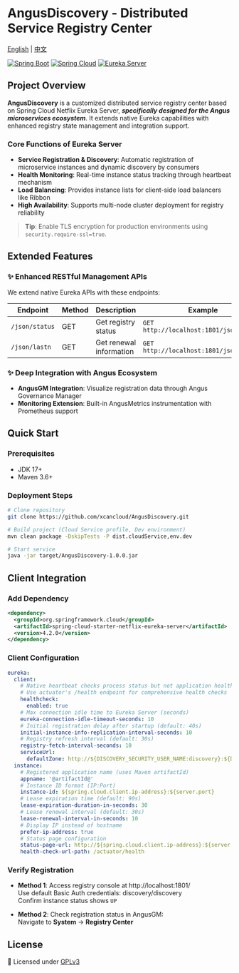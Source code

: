 # AngusDiscovery - Distributed Service Registry Center

[English](README.md) | [中文](README_zh.md)

[![Spring Boot](https://img.shields.io/badge/Spring%20Boot-3.4.0-brightgreen)](https://spring.io/projects/spring-boot)
[![Spring Cloud](https://img.shields.io/badge/Spring%20Cloud-4.2.0-brightgreen)](https://spring.io/projects/spring-cloud)
[![Eureka Server](https://img.shields.io/badge/Eureka%20Server-2.0.4-lightgrey)](https://spring.io/projects/spring-cloud-netflix)

## Project Overview

**AngusDiscovery** is a customized distributed service registry center based on Spring Cloud Netflix Eureka Server, ***specifically designed for the Angus microservices ecosystem***. It extends native Eureka capabilities with enhanced registry state management and integration support.

### Core Functions of Eureka Server

- **Service Registration & Discovery**: Automatic registration of microservice instances and dynamic discovery by consumers
- **Health Monitoring**: Real-time instance status tracking through heartbeat mechanism
- **Load Balancing**: Provides instance lists for client-side load balancers like Ribbon
- **High Availability**: Supports multi-node cluster deployment for registry reliability

> **Tip**: Enable TLS encryption for production environments using `security.require-ssl=true`.

## Extended Features

### ✨ Enhanced RESTful Management APIs

We extend native Eureka APIs with these endpoints:

| Endpoint          | Method | Description                | Example                                      |
|-------------------|--------|----------------------------|----------------------------------------------|
| `/json/status`    | GET    | Get registry status        | `GET http://localhost:1801/json/status`      |
| `/json/lastn`     | GET    | Get renewal information    | `GET http://localhost:1801/json/lastn`       |

### ✨ Deep Integration with Angus Ecosystem

- **AngusGM Integration**: Visualize registration data through Angus Governance Manager
- **Monitoring Extension**: Built-in AngusMetrics instrumentation with Prometheus support

## Quick Start

### Prerequisites

- JDK 17+
- Maven 3.6+

### Deployment Steps

```bash
# Clone repository
git clone https://github.com/xcancloud/AngusDiscovery.git

# Build project (Cloud Service profile, Dev environment)
mvn clean package -DskipTests -P dist.cloudService,env.dev

# Start service
java -jar target/AngusDiscovery-1.0.0.jar
```

## Client Integration

### Add Dependency

```xml
<dependency>
  <groupId>org.springframework.cloud</groupId>
  <artifactId>spring-cloud-starter-netflix-eureka-server</artifactId>
  <version>4.2.0</version>
</dependency>
```

### Client Configuration

```yml
eureka:
  client:
    # Native heartbeat checks process status but not application health
    # Use actuator's /health endpoint for comprehensive health checks
    healthcheck:
      enabled: true
    # Max connection idle time to Eureka Server (seconds)
    eureka-connection-idle-timeout-seconds: 10
    # Initial registration delay after startup (default: 40s)
    initial-instance-info-replication-interval-seconds: 10
    # Registry refresh interval (default: 30s)
    registry-fetch-interval-seconds: 10
    serviceUrl:
      defaultZone: http://${DISCOVERY_SECURITY_USER_NAME:discovery}:${DISCOVERY_SECURITY_USER_PASSD:discovery}@${DISCOVERY_HOST:localhost}:${DISCOVERY_PORT:1801}/eureka/
  instance:
    # Registered application name (uses Maven artifactId)
    appname: '@artifactId@'
    # Instance ID format (IP:Port)
    instance-id: ${spring.cloud.client.ip-address}:${server.port}
    # Lease expiration time (default: 90s)
    lease-expiration-duration-in-seconds: 30
    # Lease renewal interval (default: 30s)
    lease-renewal-interval-in-seconds: 10
    # Display IP instead of hostname
    prefer-ip-address: true
    # Status page configuration
    status-page-url: http://${spring.cloud.client.ip-address}:${server.port}/swagger-ui/
    health-check-url-path: /actuator/health
```

### Verify Registration

- **Method 1**: Access registry console at http://localhost:1801/  
  Use default Basic Auth credentials: discovery/discovery  
  Confirm instance status shows `UP`

- **Method 2**: Check registration status in AngusGM:  
  Navigate to **System** → **Registry Center**

## License

📜 Licensed under [GPLv3](https://www.gnu.org/licenses/gpl-3.0.html)
``` 
